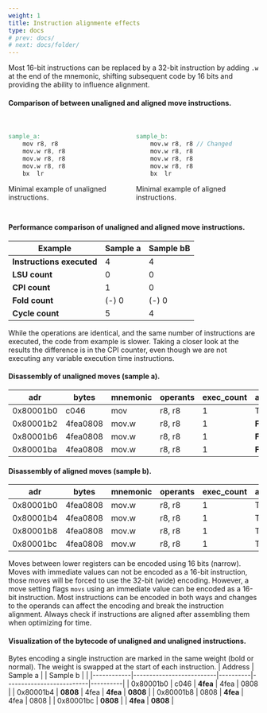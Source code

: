 ```yaml
---
weight: 1
title: Instruction alignmente effects
type: docs
# prev: docs/
# next: docs/folder/
---
```


<style>
  .side-by-side {
    display: flex;
    gap: 10px;
    padding-top: 20px;
    padding-bottom: 10px;
  }
  .box {
    flex: 1;
    border: none;
    box-sizing: border-box;
  }
  @media (max-width: 400px) {
            .side-by-side {
                flex-direction: column;
            }
        }
</style>


 Most 16-bit instructions can be replaced by a 32-bit instruction by adding `.w` at the end of the mnemonic, shifting subsequent code by 16 bits and providing the ability to influence alignment.


#### Comparison of between unaligned and aligned move instructions.
<div class="side-by-side">
  <div class="box">

```verilog {filename="sample_a.s"}
sample_a:
    mov r8, r8
    mov.w r8, r8
    mov.w r8, r8
    mov.w r8, r8
    bx  lr
```
Minimal example of unaligned instructions.
  </div>
  <div class="box">

```verilog {filename="sample_b.s"}
sample_b:
    mov.w r8, r8 // Changed
    mov.w r8, r8
    mov.w r8, r8
    mov.w r8, r8
    bx  lr
```
Minimal example of aligned instructions.
  </div>
</div>


#### Performance comparison of unaligned and aligned move instructions.
| Example                | Sample a | Sample bB |
|------------------------|----------|----------|
| **Instructions executed** | 4        | 4        |
| **LSU count**             | 0        | 0        |
| **CPI count**             | 1        | 0        |
| **Fold count**            | (-) 0    | (-) 0    |
| **Cycle count**           | 5        | 4        |

While the operations are identical, and the same number of instructions are executed, the code from example is slower. Taking a closer look at the results the difference is in the CPI counter, even though we are not executing any variable execution time instructions.

#### Disassembly of unaligned moves (sample a).
| adr       | bytes    | mnemonic   | operants   | exec_count | aligned   |
|-----------|----------|------------|------------|------------|-----------|
| 0x80001b0 | c046     | mov        | r8, r8     | 1          | True      |
| 0x80001b2 | 4fea0808 | mov.w      | r8, r8     | 1          | **False** |
| 0x80001b6 | 4fea0808 | mov.w      | r8, r8     | 1          | **False** |
| 0x80001ba | 4fea0808 | mov.w      | r8, r8     | 1          | **False** |

#### Disassembly of aligned moves (sample b).

| adr       | bytes    | mnemonic   | operants   | exec_count | aligned   |
|-----------|----------|------------|------------|------------|-----------|
| 0x80001b0 | 4fea0808 | mov.w      | r8, r8     | 1          | True      |
| 0x80001b4 | 4fea0808 | mov.w      | r8, r8     | 1          | True      |
| 0x80001b8 | 4fea0808 | mov.w      | r8, r8     | 1          | True      |
| 0x80001bc | 4fea0808 | mov.w      | r8, r8     | 1          | True      |

Moves between lower registers can be encoded using 16 bits (narrow). Moves with immediate values can not be encoded as a 16-bit instruction, those moves will be forced to use the 32-bit (wide) encoding. However, a move setting flags `movs` using an immediate value can be encoded as a 16-bit instruction. Most instructions can be encoded in both ways and changes to the operands can affect the encoding and break the instruction alignment. Always check if instructions are aligned after assembling them when optimizing for time.

#### Visualization of the bytecode of unaligned and unaligned instructions.
 Bytes encoding a single instruction are marked in the same weight (bold or normal). The weight is swapped at the start of each instruction.
 | Address    | Sample a |          | Sample b |          |
|------------|--------------------------|----------|--------------------------|----------|
| 0x80001b0  | c046                     | <span style=" font-weight:bold;">4fea</span> | 4fea                     | 0808     |
| 0x80001b4  | <span style=" font-weight:bold;">0808</span> | 4fea | <span style=" font-weight:bold;">4fea</span> | <span style=" font-weight:bold;">0808</span> |
| 0x80001b8  | 0808                     | <span style=" font-weight:bold;">4fea</span> | 4fea                     | 0808     |
| 0x80001bc  | <span style=" font-weight:bold;">0808</span> |          | <span style=" font-weight:bold;">4fea</span> | <span style=" font-weight:bold;">0808</span> |

